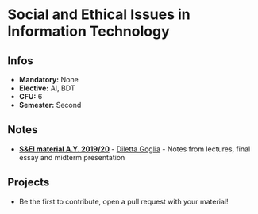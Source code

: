 # Social and Ethical Issues in Information Technology
## Infos
- **Mandatory:** None
- **Elective:** AI, BDT
- **CFU:** 6
- **Semester:** Second

## Notes
- [**S&EI material A.Y. 2019/20**](https://github.com/dilettagoglia/AI-social-ethical-issues) - [Diletta Goglia](https://github.com/dilettagoglia) - Notes from lectures, final essay and midterm presentation

## Projects
- Be the first to contribute, open a pull request with your material!